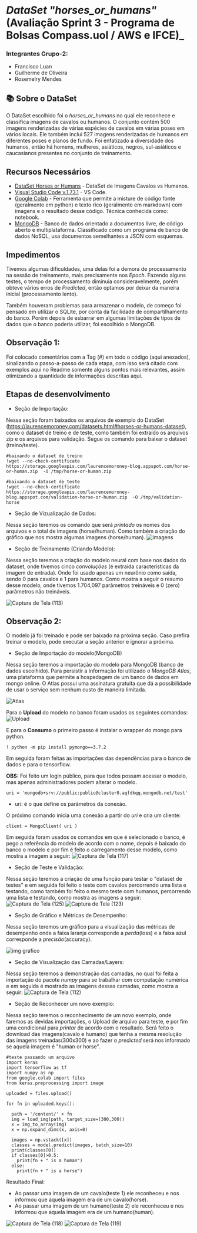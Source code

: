 # _DataSet "horses_or_humans"_ (Avaliação Sprint 3 - Programa de Bolsas Compass.uol / AWS e IFCE)_

### Integrantes Grupo-2:
- Francisco Luan
- Guilherme de Oliveira
- Rosemelry Mendes

## 📚 Sobre o DataSet
O DataSet escolhido foi o _horses_or_humans_ no qual ele reconhece e classifica imagens de cavalos ou humanos. O conjunto contém 500 imagens renderizadas de várias espécies de cavalos em várias poses em vários locais. Ele também inclui 527 imagens renderizadas de humanos em diferentes poses e planos de fundo. Foi enfatizado a diversidade dos humanos, então há homens, mulheres, asiáticos, negros, sul-asiáticos e caucasianos presentes no conjunto de treinamento.

## Recursos Necessários
- [DataSet Horses or Humans](https://www.tensorflow.org/datasets/catalog/horses_or_humans) - DataSet de Imagens Cavalos vs Humanos.
- [Visual Studio Code v.1.73.1](https://code.visualstudio.com/) - VS Code.
- [Google Colab](https://colab.research.google.com/) - Ferramenta que permite a misture de código fonte (geralmente em python) e texto rico (geralmente em markdown) com imagens e o resultado desse código. Técnica conhecida como: notebook.
- [MongoDB](https://www.mongodb.com/home) - Banco de dados orientado a documentos livre, de código aberto e multiplataforma. Classificado como um programa de banco de dados NoSQL, usa documentos semelhantes a JSON com esquemas.

## Impedimentos
Tivemos algumas dificuldades, uma delas foi a demora de processamento na sessão de treinamento, mais precisamente nos _Epoch_. Fazendo alguns testes, o tempo de processamento diminuia consideravelmente, porém obteve vários erros de _Predicted_, então optamos por deixar da maneira inicial (processamento lento).

Também houveram problemas para armazenar o modelo, de começo foi pensado em utilizar o SQLite, por conta da facilidade de compartilhamento do banco. Porém depois de esbarrar em algumas limitações de tipos de dados que o banco poderia utilizar, foi escolhido o MongoDB.

## Observação 1:
Foi colocado comentários com a Tag (#) em todo o código (aqui anexados), sinalizando o passo-a-passo de cada etapa, com isso será citado com exemplos aqui no Readme somente alguns pontos mais relevantes, assim otimizando a quantidade de informações descritas aqui.

## Etapas de desenvolvimento
- Seção de Importação:

Nessa seção foram baixados os arquivos de exemplo do DataSet (https://laurencemoroney.com/datasets.html#horses-or-humans-dataset), como o dataset de treino e de teste, como também foi extraído os arquivos zip e os arquivos para validação. Segue os comando para baixar o dataset (treino/teste).
```
#baixando o dataset de treino
!wget --no-check-certificate https://storage.googleapis.com/laurencemoroney-blog.appspot.com/horse-or-human.zip  -O /tmp/horse-or-human.zip
```
```
#baixando o dataset de teste
!wget --no-check-certificate https://storage.googleapis.com/laurencemoroney-blog.appspot.com/validation-horse-or-human.zip  -O /tmp/validation-horse
```
- Seção de Vizualização de Dados:

Nessa seção teremos os comando que será _printado_ os nomes dos arquivos e o total de imagens (horse/human). Como também a criação do gráfico que nos mostra algumas imagens (horse/human).
![imagens](https://user-images.githubusercontent.com/106123150/210187576-93052d0c-cc18-43b6-a67c-2d37d3760f70.png)

- Seção de Treinamento (Criando Modelo):

Nessa seção teremos a criação do modelo neural com base nos dados do dataset, onde tivemos cinco _convoluções_ (é extraída características da imagem de entrada). Onde foi usado apenas um neurônio como saída, sendo 0 para cavalos e 1 para humanos. Como mostra a seguir o resumo desse modelo, onde tivemos 1.704,097 parâmetros treináveis e 0 (zero) parâmetros não treináveis.

![Captura de Tela (113)](https://user-images.githubusercontent.com/106123150/210187921-a3b77f4d-da39-4be3-98d9-bef60e78e66e.png)

## Observação 2:
O modelo já foi treinado e pode ser baixado na próxima seção. Caso prefira treinar o modelo, pode executar a seção anterior e ignorar a próxima.

- Seção de Importação do modelo(MongoDB)

Nessa seção teremos a importação do modelo para MongoDB (banco de dados escolhido). Para persistir a informação foi utilizado o *MongoDB Atlas*, uma plataforma que permite a hospedagem de um banco de dados em mongo online. O Atlas possui uma assinatura gratuita que dá a possibilidade de usar o serviço sem nenhum custo de maneira limitada.

![Atlas](https://cdn.discordapp.com/attachments/623271108593975326/1059482031978983504/image.png)

Para o **Upload** do modelo no banco foram usados os seguintes comandos:
![Upload](https://cdn.discordapp.com/attachments/623271108593975326/1059482789680001065/image.png)

E para o **Consumo** o primeiro passo é instalar o wrapper do mongo para python.
```
! python -m pip install pymongo==3.7.2
```
Em seguida foram feitas as importações das dependências para o banco de dados e para o tensorflow.

**OBS:** Foi feito um login público, para que todos possam acessar o modelo, mas apenas administradores podem alterar o modelo.
```
uri = 'mongodb+srv://public:public@cluster0.aqfdkqq.mongodb.net/test'
```
- uri: é o que define os parâmetros da conexão.

O próximo comando inicia uma conexão a partir do _uri_ e cria um cliente:
```
client = MongoClient( uri )
```
Em seguida foram usados os comandos em que é selecionado o banco, é pego a referência do modelo de acordo com o nome, depois é baixado do banco o modelo e por fim é feito o carregamento desse modelo, como mostra a imagem a seguir:
![Captura de Tela (117)](https://user-images.githubusercontent.com/106123150/210188601-9fc4d7c0-04c3-456d-baf7-422b85a457e0.png)

- Seção de Teste e Validação:

Nessa seção teremos a criação de uma função para testar o "dataset de testes" e em seguida foi feito o teste com cavalos percorrendo uma lista e testando, como também foi feito o mesmo teste com humanos, percorrendo uma lista e testando, como mostra as imagens a seguir:
![Captura de Tela (125)](https://user-images.githubusercontent.com/106123150/210189142-354634e2-5d1d-4b88-8d81-5d532574afbd.png)
![Captura de Tela (123)](https://user-images.githubusercontent.com/106123150/210189205-c2d38795-4cc7-44e6-9685-1a3393f43728.png)

- Seção de Gráfico e Métricas de Desempenho:

Nessa seção teremos um gráfico para a visualização das métricas de desempenho onde a faixa laranja corresponde a _perda_(loss) e a faixa azul corresponde a _precisão_(accuracy).

![img grafico](https://user-images.githubusercontent.com/106123150/210189347-ca5fc239-f0cc-4ed0-bdfe-32739358ab7b.png)

- Seção de Visualização das Camadas/Layers:

Nessa seção teremos a demonstração das camadas, no qual foi feita a importação do pacote _numpy_ para se trabalhar com computação numérica e em seguida é mostrado as imagens dessas camadas, como mostra a seguir:
![Captura de Tela (112)](https://user-images.githubusercontent.com/106123150/210189519-a3701229-e940-43df-8d8b-73b5ac064f28.png)

- Seção de Reconhecer um novo exemplo:

Nessa seção teremos o reconhecimento de um novo exemplo, onde faremos as devidas importações, o Upload de arquivo para teste, e por fim uma condicional para _printar_ de acordo com o resultado. Será feito o download das imagens(cavalo e humano) que tenha a mesma resolução das imagens treinadas(300x300) e ao fazer o _predicted_ será nos informado se aquela imagem é "human or horse".
```
#teste passando um arquivo 
import keras
import tensorflow as tf
import numpy as np
from google.colab import files
from keras.preprocessing import image
 
uploaded = files.upload()
 
for fn in uploaded.keys():
 
  path = '/content/' + fn
  img = load_img(path, target_size=(300,300))
  x = img_to_array(img)
  x = np.expand_dims(x, axis=0)
 
  images = np.vstack([x])
  classes = model.predict(images, batch_size=10)
  print(classes[0])
  if classes[0]>0.5:
    print(fn + " is a human")
  else:
    print(fn + " is a horse")
```
Resultado Final:

- Ao passar uma imagem de um cavalo(teste 1) ele reconheceu e nos informou que aquela imagem era de um cavalo(horse).
- Ao passar uma imagem de um humano(teste 2) ele reconheceu e nos informou que aquela imagem era de um humano(human).

![Captura de Tela (118)](https://user-images.githubusercontent.com/106123150/210189805-155efb2a-b2ad-49bc-b11e-a18a4ee9f468.png)
![Captura de Tela (119)](https://user-images.githubusercontent.com/106123150/210189815-1dcd60ea-96eb-48a0-90e2-e64b84864a32.png)

